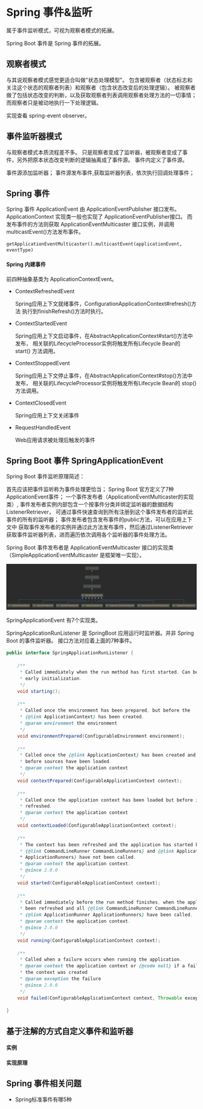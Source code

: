 # Spring 事件&监听

属于事件监听模式，可视为观察者模式的拓展。

Spring Boot 事件是 Spring 事件的拓展。

## 观察者模式

与其说观察者模式感觉更适合叫做"状态处理模型"。
包含被观察者（状态标志和关注这个状态的观察者列表）和观察者（包含状态改变后的处理逻辑）。
被观察者做了包括状态改变的判断，以及获取观察者列表调用观察者处理方法的一切事情；
而观察者只是被动地执行一下处理逻辑。

实现查看 spring-event observer。

## 事件监听器模式

与观察者模式本质流程差不多。
只是观察者变成了监听器，被观察者变成了事件，另外把原本状态改变判断的逻辑抽离成了事件源。
事件内定义了事件源。

事件源添加监听器；
事件源发布事件,获取监听器列表，依次执行回调处理事件；

## Spring 事件

Spring 事件 ApplicationEvent 由 ApplicationEventPublisher 接口发布。
ApplicationContext 实现类一般也实现了 ApplicationEventPublisher接口。
而发布事件的方法则获取 ApplicationEventMulticaster 接口实例，并调用
multicastEvent()方法发布事件。
```
getApplicationEventMulticaster().multicastEvent(applicationEvent, eventType)
```

#### Spring 内建事件

前四种抽象基类为 ApplicationContextEvent。

+ ContextRefreshedEvent

    Spring应用上下文就绪事件，ConfigurationApplicationContext#refresh()方法
    执行到finishRefresh()方法时执行。
    
+ ContextStartedEvent
    
    Spring应用上下文启动事件，在AbstractApplicationContext#start()方法中发布，
    相关联的LifecycleProcessor实例将触发所有Lifecycle Bean的 start() 方法调用。
        
+ ContextStoppedEvent

    Spring应用上下文停止事件，在AbstractApplicationContext#stop()方法中发布，
    相关联的LifecycleProcessor实例将触发所有Lifecycle Bean的 stop() 方法调用。
                            
+ ContextClosedEvent

    Spring应用上下文关闭事件

+ RequestHandledEvent

    Web应用请求被处理后触发的事件

## Spring Boot 事件 SpringApplicationEvent

Spring Boot 事件监听原理简述：

首先应该把事件监听称为事件处理更恰当；
Spring Boot 官方定义了7种ApplicationEvent事件；
一个事件发布者（ApplicationEventMulticaster的实现类）,
事件发布者实例内部包含一个按事件分类并绑定监听器的数据结构ListenerRetriever，
可通过事件快速查询到所有注册到这个事件发布者的监听此事件的所有的监听器；
事件发布者包含发布事件的public方法，可以在应用上下文中
获取事件发布者的实例并通过此方法发布事件，然后通过ListenerRetriever
获取事件监听器列表，进而遍历依次调用各个监听器的事件处理方法。


Spring Boot 事件发布者是 ApplicationEventMulticaster 接口的实现类（SimpleApplicationEventMulticaster 是框架唯一实现）。

![](images/SpringBoot事件.png)

SpringApplicationEvent 有7个实现类。

SpringApplicationRunListener 是 SpringBoot 应用运行时监听器。并非 Spring Boot 的事件监听器。
接口方法对应着上面的7种事件。

```java
public interface SpringApplicationRunListener {

	/**
	 * Called immediately when the run method has first started. Can be used for very
	 * early initialization.
	 */
	void starting();

	/**
	 * Called once the environment has been prepared, but before the
	 * {@link ApplicationContext} has been created.
	 * @param environment the environment
	 */
	void environmentPrepared(ConfigurableEnvironment environment);

	/**
	 * Called once the {@link ApplicationContext} has been created and prepared, but
	 * before sources have been loaded.
	 * @param context the application context
	 */
	void contextPrepared(ConfigurableApplicationContext context);

	/**
	 * Called once the application context has been loaded but before it has been
	 * refreshed.
	 * @param context the application context
	 */
	void contextLoaded(ConfigurableApplicationContext context);

	/**
	 * The context has been refreshed and the application has started but
	 * {@link CommandLineRunner CommandLineRunners} and {@link ApplicationRunner
	 * ApplicationRunners} have not been called.
	 * @param context the application context.
	 * @since 2.0.0
	 */
	void started(ConfigurableApplicationContext context);

	/**
	 * Called immediately before the run method finishes, when the application context has
	 * been refreshed and all {@link CommandLineRunner CommandLineRunners} and
	 * {@link ApplicationRunner ApplicationRunners} have been called.
	 * @param context the application context.
	 * @since 2.0.0
	 */
	void running(ConfigurableApplicationContext context);

	/**
	 * Called when a failure occurs when running the application.
	 * @param context the application context or {@code null} if a failure occurred before
	 * the context was created
	 * @param exception the failure
	 * @since 2.0.0
	 */
	void failed(ConfigurableApplicationContext context, Throwable exception);

}
```

## 基于注解的方式自定义事件和监听器

#### 实例

#### 实现原理

## Spring 事件相关问题

+ Spring标准事件有哪5种



